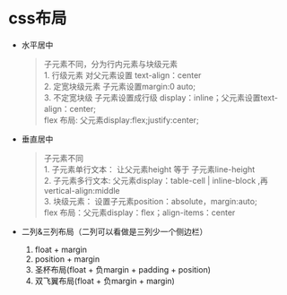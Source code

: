 # css布局
- 水平居中
    >子元素不同，分为行内元素与块级元素  <br>
        1. 行级元素
            对父元素设置 text-align：center  <br>
        2. 定宽块级元素
            子元素设置margin:0 auto;          <br>
        3. 不定宽块级
            子元素设置成行级 display：inline；父元素设置text-align：center;                <br>
    > flex 布局: 父元素display:flex;justify:center;

- 垂直居中
    >子元素不同               <br>
        1. 子元素单行文本： 让父元素height 等于 子元素line-height  <br>
        2.  子元素多行文本: 父元素display：table-cell | inline-block ,再 vertical-align:middle          <br>
        3. 块级元素： 设置子元素position：absolute，margin:auto;    <br>
    > flex 布局：父元素display：flex；align-items：center

    
- 二列&三列布局（二列可以看做是三列少一个侧边栏）  <br>
    1. float + margin 
    2. position + margin 
    3. 圣杯布局(float + 负margin + padding + position)
    4. 双飞翼布局(float + 负margin + margin)

